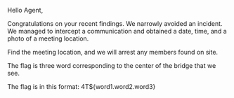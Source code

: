Hello Agent,

Congratulations on your recent findings. We narrowly avoided an incident.
We managed to intercept a communication and obtained a date, time, and a photo of a meeting location.

Find the meeting location, and we will arrest any members found on site.

The flag is three word corresponding to the center of the bridge that we see.

The flag is in this format: 4T${word1.word2.word3}
